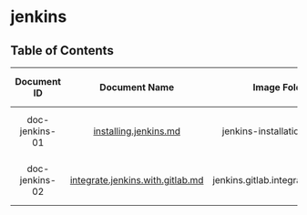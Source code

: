 # jenkins


## Table of Contents



|      Document ID      |          Document Name          |         Image Folder               |  Last Update Date   |
|        :----:         |           :----------:          |        :----:                      |       :----:        |
| doc-jenkins-01        |  [installing.jenkins.md](https://github.com/hiwa-rashidi/jenkins/blob/main/installing.jenkins.on.ubuntu.md) |   jenkins-installation-images    | 2023-12-11, 1402-09-20 |
| doc-jenkins-02        |  [integrate.jenkins.with.gitlab.md](https://github.com/hiwa-rashidi/jenkins/blob/main/how-to-integrate-jenkins-with-gitlab.md) |   jenkins.gitlab.integration.images    | 2023-12-11, 1402-09-20 |

